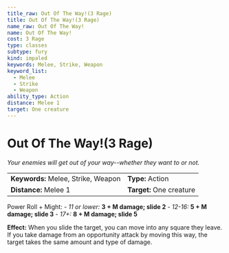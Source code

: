 ```yaml
---
title_raw: Out Of The Way!(3 Rage)
title: Out Of The Way!(3 Rage)
name_raw: Out Of The Way!
name: Out Of The Way!
cost: 3 Rage
type: classes
subtype: fury
kind: impaled
keywords: Melee, Strike, Weapon
keyword_list:
  - Melee
  - Strike
  - Weapon
ability_type: Action
distance: Melee 1
target: One creature
---
```


# Out Of The Way!(3 Rage)

*Your enemies will get out of your way--whether they want to or not.*

|                                     |                          |
| :---------------------------------- | :----------------------- |
| **Keywords:** Melee, Strike, Weapon | **Type:** Action         |
| **Distance:** Melee 1               | **Target:** One creature |

Power Roll + Might: - *11 or lower:* **3 + M damage; slide 2** - *12-16:* **5 + M damage; slide 3** - *17+:* **8 + M damage; slide 5**

**Effect:** When you slide the target, you can move into any square they leave. If you take damage from an opportunity attack by moving this way, the target takes the same amount and type of damage.

